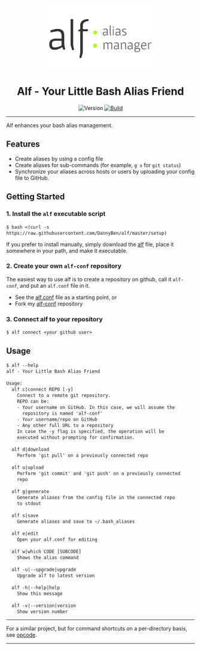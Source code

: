 <div align='center'>
<img src='alf-logo.svg' width=300>

Alf - Your Little Bash Alias Friend
==================================================

![Version](https://img.shields.io/badge/version-0.3.0-blue.svg)
[![Build](https://img.shields.io/travis/DannyBen/alf.svg)](https://travis-ci.org/DannyBen/alf)

</div>

---

Alf enhances your bash alias management.

Features
--------------------------------------------------

- Create aliases by using a config file
- Create aliases for sub-commands (for example, `g s` for `git status`)
- Synchronize your aliases across hosts or users by uploading your 
  config file to GitHub.


Getting Started
--------------------------------------------------

### 1. Install the `alf` executable script

    $ bash <(curl -s https://raw.githubusercontent.com/DannyBen/alf/master/setup)

If you prefer to install manually, simply download the [alf](/alf) file,
place it somewhere in your path, and make it executable.

### 2. Create your own `alf-conf` repository  

The easiest way to use alf is to create a repository on github, call it 
`alf-conf`, and put an `alf.conf` file in it.

- See the [alf.conf](alf.conf) file as a starting point, or
- Fork my [alf-conf][conf] repository

### 3. Connect alf to your repository

    $ alf connect <your github user>


Usage
--------------------------------------------------

```
$ alf --help
alf - Your Little Bash Alias Friend

Usage:
  alf c|connect REPO [-y]
    Connect to a remote git repository.
    REPO can be:
    - Your username on GitHub. In this case, we will assume the
      repository is named 'alf-conf'
    - Your username/repo on GitHub
    - Any other full URL to a repository
    In case the -y flag is specified, the operation will be
    executed without prompting for confirmation.

  alf d|download
    Perform 'git pull' on a previously connected repo

  alf u|upload
    Perform 'git commit' and 'git push' on a previously connected
    repo

  alf g|generate
    Generate aliases from the config file in the connected repo
    to stdout

  alf s|save
    Generate aliases and save to ~/.bash_aliases

  alf e|edit
    Open your alf.conf for editing

  alf w|which CODE [SUBCODE]
    Shows the alias command

  alf -u|--upgrade|upgrade
    Upgrade alf to latest version

  alf -h|--help|help
    Show this message

  alf -v|--version|version
    Show version number
```

---

For a similar project, but for command shortcuts on a per-directory basis, 
see [opcode][opcode].


---

[conf]: https://github.com/DannyBen/alf-conf
[opcode]: https://github.com/DannyBen/opcode

